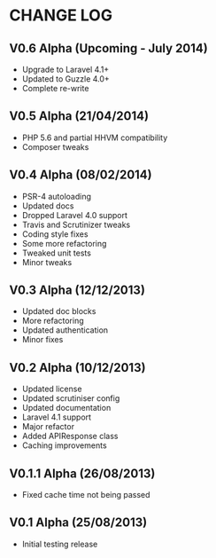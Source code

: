 CHANGE LOG
==========


## V0.6 Alpha (Upcoming - July 2014)

* Upgrade to Laravel 4.1+
* Updated to Guzzle 4.0+
* Complete re-write


## V0.5 Alpha (21/04/2014)

* PHP 5.6 and partial HHVM compatibility
* Composer tweaks


## V0.4 Alpha (08/02/2014)

* PSR-4 autoloading
* Updated docs
* Dropped Laravel 4.0 support
* Travis and Scrutinizer tweaks
* Coding style fixes
* Some more refactoring
* Tweaked unit tests
* Minor tweaks


## V0.3 Alpha (12/12/2013)

* Updated doc blocks
* More refactoring
* Updated authentication
* Minor fixes


## V0.2 Alpha (10/12/2013)

* Updated license
* Updated scrutiniser config
* Updated documentation
* Laravel 4.1 support
* Major refactor
* Added APIResponse class
* Caching improvements


## V0.1.1 Alpha (26/08/2013)

* Fixed cache time not being passed


## V0.1 Alpha (25/08/2013)

* Initial testing release
